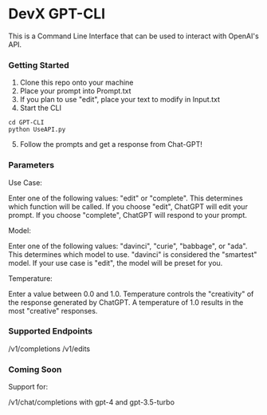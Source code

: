 # DevX GPT-CLI
This is a Command Line Interface that can be used to interact with OpenAI's API.

### Getting Started
1. Clone this repo onto your machine
2. Place your prompt into Prompt.txt
3. If you plan to use "edit", place your text to modify in Input.txt
4. Start the CLI
```
cd GPT-CLI
python UseAPI.py
```
5. Follow the prompts and get a response from Chat-GPT!

### Parameters
Use Case:

Enter one of the following values: "edit" or "complete".
This determines which function will be called.
If you choose "edit", ChatGPT will edit your prompt.
If you choose "complete", ChatGPT will respond to your prompt.

Model:

Enter one of the following values: "davinci", "curie", "babbage", or "ada".
This determines which model to use.
"davinci" is considered the "smartest" model.
If your use case is "edit", the model will be preset for you.

Temperature:

Enter a value between 0.0 and 1.0.
Temperature controls the "creativity" of the response generated by ChatGPT.
A temperature of 1.0 results in the most "creative" responses.

### Supported Endpoints
/v1/completions
/v1/edits

### Coming Soon
Support for:

/v1/chat/completions with gpt-4 and gpt-3.5-turbo
